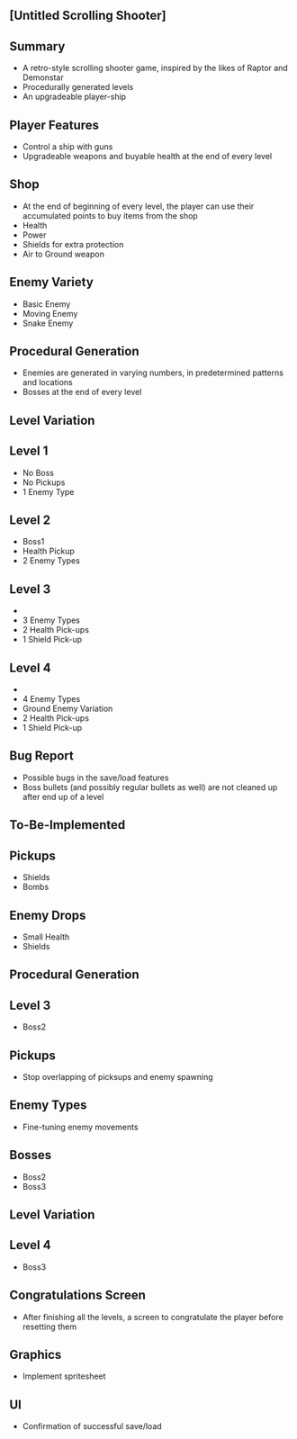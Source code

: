 [Untitled Scrolling Shooter]
-

Summary
 -
 - A retro-style scrolling shooter game, inspired by the likes of Raptor and Demonstar
 - Procedurally generated levels
 - An upgradeable player-ship

Player Features
-
- Control a ship with guns
- Upgradeable weapons and buyable health at the end of every level

Shop
-
- At the end of beginning of every level, the player can use their accumulated points to buy items from the shop
- Health
- Power
- Shields for extra protection
- Air to Ground weapon

Enemy Variety
-
- Basic Enemy
- Moving Enemy
- Snake Enemy

Procedural Generation
 - 
 - Enemies are generated in varying numbers, in predetermined patterns and locations
 - Bosses at the end of every level

Level Variation
-

Level 1
- 
- No Boss
- No Pickups
- 1 Enemy Type

Level 2
-
- Boss1
- Health Pickup
- 2 Enemy Types

Level 3
-
- 
- 3 Enemy Types
- 2 Health Pick-ups
- 1 Shield Pick-up

Level 4
-
- 
- 4 Enemy Types
- Ground Enemy Variation
- 2 Health Pick-ups
- 1 Shield Pick-up

Bug Report
 - 
 - Possible bugs in the save/load features
 - Boss bullets (and possibly regular bullets as well) are not cleaned up after end up of a level

To-Be-Implemented
-

Pickups
-
- Shields
- Bombs

Enemy Drops
-
- Small Health
- Shields

Procedural Generation
-

Level 3
-
- Boss2

Pickups
-
- Stop overlapping of picksups and enemy spawning
 
Enemy Types
- 
- Fine-tuning enemy movements

Bosses
-
- Boss2
- Boss3

Level Variation
-

Level 4
-
- Boss3

Congratulations Screen
-
- After finishing all the levels, a screen to congratulate the player before resetting them

Graphics
-
- Implement spritesheet

UI
-
- Confirmation of successful save/load